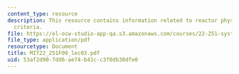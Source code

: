 ```yaml
---
content_type: resource
description: This resource contains information related to reactor physics design
  criteria.
file: https://ol-ocw-studio-app-qa.s3.amazonaws.com/courses/22-251-systems-analysis-of-the-nuclear-fuel-cycle-fall-2009/53af2d907dd6ae74b41cc3f0db30dfe0_MIT22_251F09_lec03.pdf
file_type: application/pdf
resourcetype: Document
title: MIT22_251F09_lec03.pdf
uid: 53af2d90-7dd6-ae74-b41c-c3f0db30dfe0
---
```

